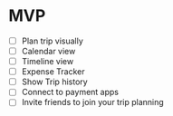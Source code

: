 # MVP

- [ ] Plan trip visually
- [ ] Calendar view
- [ ] Timeline view
- [ ] Expense Tracker
- [ ] Show Trip history
- [ ] Connect to payment apps
- [ ] Invite friends to join your trip planning
